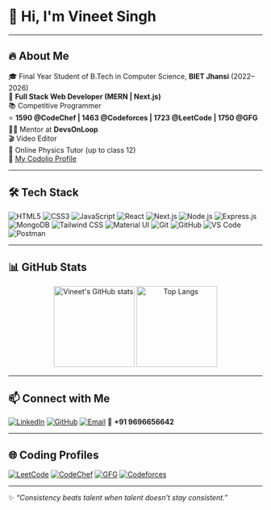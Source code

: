 # 👋 Hi, I'm Vineet Singh  

---

## 🔥 About Me  
🎓 Final Year Student of B.Tech in Computer Science, **BIET Jhansi** (2022–2026)  
🚀 **Full Stack Web Developer (MERN | Next.js)**  
📚 Competitive Programmer  
⭐ **1590 @CodeChef | 1463 @Codeforces | 1723 @LeetCode | 1750 @GFG**  
🧑‍🏫 Mentor at **DevsOnLoop**  
🎬 Video Editor  
📖 Online Physics Tutor (up to class 12)  
📌 [My Codolio Profile](https://codolio.com/profile/usern27)  

---

## 🛠️ Tech Stack  

![HTML5](https://img.shields.io/badge/HTML5-E34F26?style=for-the-badge&logo=html5&logoColor=white) 
![CSS3](https://img.shields.io/badge/CSS3-1572B6?style=for-the-badge&logo=css3&logoColor=white) 
![JavaScript](https://img.shields.io/badge/JavaScript-F7DF1E?style=for-the-badge&logo=javascript&logoColor=black) 
![React](https://img.shields.io/badge/React-20232A?style=for-the-badge&logo=react&logoColor=61DAFB) 
![Next.js](https://img.shields.io/badge/Next.js-000000?style=for-the-badge&logo=nextdotjs&logoColor=white) 
![Node.js](https://img.shields.io/badge/Node.js-339933?style=for-the-badge&logo=nodedotjs&logoColor=white) 
![Express.js](https://img.shields.io/badge/Express.js-000000?style=for-the-badge&logo=express&logoColor=white) 
![MongoDB](https://img.shields.io/badge/MongoDB-47A248?style=for-the-badge&logo=mongodb&logoColor=white) 
![Tailwind CSS](https://img.shields.io/badge/Tailwind_CSS-38B2AC?style=for-the-badge&logo=tailwind-css&logoColor=white) 
![Material UI](https://img.shields.io/badge/MUI-007FFF?style=for-the-badge&logo=mui&logoColor=white) 
![Git](https://img.shields.io/badge/Git-F05032?style=for-the-badge&logo=git&logoColor=white) 
![GitHub](https://img.shields.io/badge/GitHub-181717?style=for-the-badge&logo=github&logoColor=white) 
![VS Code](https://img.shields.io/badge/VS_Code-0078D4?style=for-the-badge&logo=visual-studio-code&logoColor=white) 
![Postman](https://img.shields.io/badge/Postman-FF6C37?style=for-the-badge&logo=postman&logoColor=white)  

---

## 📊 GitHub Stats  

<p align="center">
  <img src="https://github-readme-stats.vercel.app/api?username=vineet210803&show_icons=true&theme=tokyonight" alt="Vineet's GitHub stats" height="160"/>
  <img src="https://github-readme-stats.vercel.app/api/top-langs/?username=vineet210803&layout=compact&theme=tokyonight" alt="Top Langs" height="160"/>
</p>

---

## 📫 Connect with Me  

[![LinkedIn](https://img.shields.io/badge/LinkedIn-0077B5?style=for-the-badge&logo=linkedin&logoColor=white)](https://www.linkedin.com/in/vineet-singh021)
[![GitHub](https://img.shields.io/badge/GitHub-181717?style=for-the-badge&logo=github&logoColor=white)](https://github.com/vineet210803)
[![Email](https://img.shields.io/badge/Email-D14836?style=for-the-badge&logo=gmail&logoColor=white)](mailto:vineet210803@gmail.com)
📱 **+91 9696656642**  

---

## 🌐 Coding Profiles  

[![LeetCode](https://img.shields.io/badge/LeetCode-FFA116?style=for-the-badge&logo=leetcode&logoColor=black)](https://leetcode.com/u/vineet_79/)
[![CodeChef](https://img.shields.io/badge/CodeChef-5B4638?style=for-the-badge&logo=codechef&logoColor=white)](https://www.codechef.com/users/vineet_2000)
[![GFG](https://img.shields.io/badge/GeeksforGeeks-2F8D46?style=for-the-badge&logo=geeksforgeeks&logoColor=white)](https://www.geeksforgeeks.org/user/vineet2m781/)
[![Codeforces](https://img.shields.io/badge/Codeforces-1F8ACB?style=for-the-badge&logo=codeforces&logoColor=white)](https://codeforces.com/profile/vineet_79)  

---

✨ *“Consistency beats talent when talent doesn’t stay consistent.”*  
